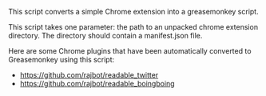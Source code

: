 This script converts a simple Chrome extension into a greasemonkey script.

This script takes one parameter: the path to an unpacked chrome extension directory.
The directory should contain a manifest.json file.

Here are some Chrome plugins that have been automatically converted to Greasemonkey using this script:

- https://github.com/rajbot/readable_twitter
- https://github.com/rajbot/readable_boingboing

